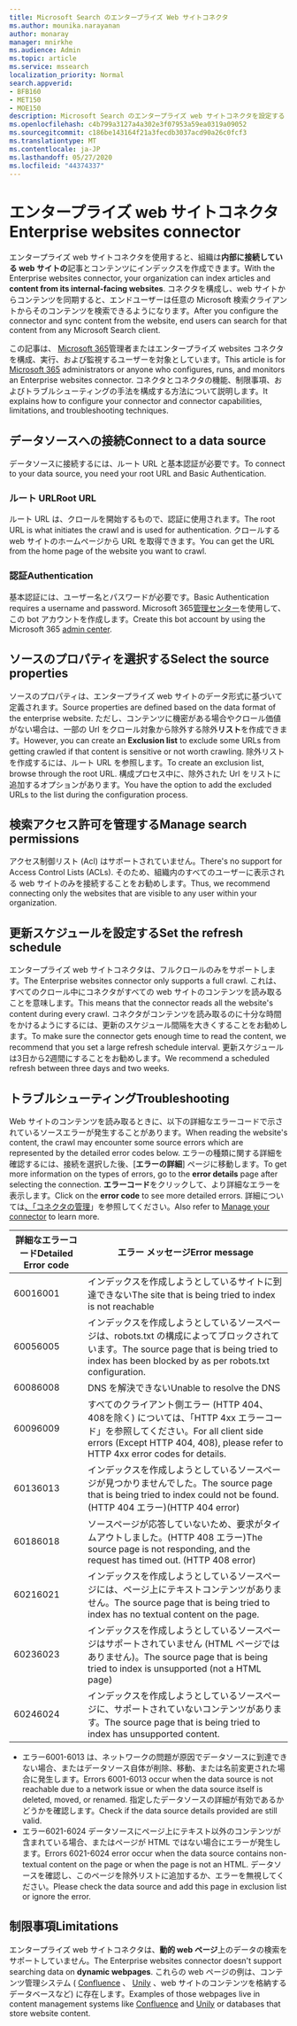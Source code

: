 ```yaml
---
title: Microsoft Search のエンタープライズ Web サイトコネクタ
ms.author: mounika.narayanan
author: monaray
manager: mnirkhe
ms.audience: Admin
ms.topic: article
ms.service: mssearch
localization_priority: Normal
search.appverid:
- BFB160
- MET150
- MOE150
description: Microsoft Search のエンタープライズ web サイトコネクタを設定する
ms.openlocfilehash: c4b799a3127a4a302e3f07953a59ea0319a09052
ms.sourcegitcommit: c186be143164f21a3fecdb3037acd90a26c0fcf3
ms.translationtype: MT
ms.contentlocale: ja-JP
ms.lasthandoff: 05/27/2020
ms.locfileid: "44374337"
---
```

# <a name="enterprise-websites-connector"></a><span data-ttu-id="02eba-103">エンタープライズ web サイトコネクタ</span><span class="sxs-lookup"><span data-stu-id="02eba-103">Enterprise websites connector</span></span>

<span data-ttu-id="02eba-104">エンタープライズ web サイトコネクタを使用すると、組織は**内部に接続している web サイトの**記事とコンテンツにインデックスを作成できます。</span><span class="sxs-lookup"><span data-stu-id="02eba-104">With the Enterprise websites connector, your organization can index articles and **content from its internal-facing websites**.</span></span> <span data-ttu-id="02eba-105">コネクタを構成し、web サイトからコンテンツを同期すると、エンドユーザーは任意の Microsoft 検索クライアントからそのコンテンツを検索できるようになります。</span><span class="sxs-lookup"><span data-stu-id="02eba-105">After you configure the connector and sync content from the website, end users can search for that content from any Microsoft Search client.</span></span>

<span data-ttu-id="02eba-106">この記事は、 [Microsoft 365](https://www.microsoft.com/microsoft-365)管理者またはエンタープライズ websites コネクタを構成、実行、および監視するユーザーを対象としています。</span><span class="sxs-lookup"><span data-stu-id="02eba-106">This article is for [Microsoft 365](https://www.microsoft.com/microsoft-365) administrators or anyone who configures, runs, and monitors an Enterprise websites connector.</span></span> <span data-ttu-id="02eba-107">コネクタとコネクタの機能、制限事項、およびトラブルシューティングの手法を構成する方法について説明します。</span><span class="sxs-lookup"><span data-stu-id="02eba-107">It explains how to configure your connector and connector capabilities, limitations, and troubleshooting techniques.</span></span>  

## <a name="connect-to-a-data-source"></a><span data-ttu-id="02eba-108">データソースへの接続</span><span class="sxs-lookup"><span data-stu-id="02eba-108">Connect to a data source</span></span> 
<span data-ttu-id="02eba-109">データソースに接続するには、ルート URL と基本認証が必要です。</span><span class="sxs-lookup"><span data-stu-id="02eba-109">To connect to your data source, you need your root URL and Basic Authentication.</span></span>

### <a name="root-url"></a><span data-ttu-id="02eba-110">ルート URL</span><span class="sxs-lookup"><span data-stu-id="02eba-110">Root URL</span></span>
<span data-ttu-id="02eba-111">ルート URL は、クロールを開始するもので、認証に使用されます。</span><span class="sxs-lookup"><span data-stu-id="02eba-111">The root URL is what initiates the crawl and is used for authentication.</span></span> <span data-ttu-id="02eba-112">クロールする web サイトのホームページから URL を取得できます。</span><span class="sxs-lookup"><span data-stu-id="02eba-112">You can get the URL from the home page of the website you want to crawl.</span></span>

### <a name="authentication"></a><span data-ttu-id="02eba-113">認証</span><span class="sxs-lookup"><span data-stu-id="02eba-113">Authentication</span></span> 
<span data-ttu-id="02eba-114">基本認証には、ユーザー名とパスワードが必要です。</span><span class="sxs-lookup"><span data-stu-id="02eba-114">Basic Authentication requires a username and password.</span></span> <span data-ttu-id="02eba-115">Microsoft 365[管理センター](https://admin.microsoft.com)を使用して、この bot アカウントを作成します。</span><span class="sxs-lookup"><span data-stu-id="02eba-115">Create this bot account by using the Microsoft 365 [admin center](https://admin.microsoft.com).</span></span>

## <a name="select-the-source-properties"></a><span data-ttu-id="02eba-116">ソースのプロパティを選択する</span><span class="sxs-lookup"><span data-stu-id="02eba-116">Select the source properties</span></span> 
<span data-ttu-id="02eba-117">ソースのプロパティは、エンタープライズ web サイトのデータ形式に基づいて定義されます。</span><span class="sxs-lookup"><span data-stu-id="02eba-117">Source properties are defined based on the data format of the enterprise website.</span></span> <span data-ttu-id="02eba-118">ただし、コンテンツに機密がある場合やクロール価値がない場合は、一部の Url をクロール対象から除外する除外**リスト**を作成できます。</span><span class="sxs-lookup"><span data-stu-id="02eba-118">However, you can create an **Exclusion list** to exclude some URLs from getting crawled if that content is sensitive or not worth crawling.</span></span> <span data-ttu-id="02eba-119">除外リストを作成するには、ルート URL を参照します。</span><span class="sxs-lookup"><span data-stu-id="02eba-119">To create an exclusion list, browse through the root URL.</span></span> <span data-ttu-id="02eba-120">構成プロセス中に、除外された Url をリストに追加するオプションがあります。</span><span class="sxs-lookup"><span data-stu-id="02eba-120">You have the option to add the excluded URLs to the list during the configuration process.</span></span>

## <a name="manage-search-permissions"></a><span data-ttu-id="02eba-121">検索アクセス許可を管理する</span><span class="sxs-lookup"><span data-stu-id="02eba-121">Manage search permissions</span></span> 
<span data-ttu-id="02eba-122">アクセス制御リスト (Acl) はサポートされていません。</span><span class="sxs-lookup"><span data-stu-id="02eba-122">There's no support for Access Control Lists (ACLs).</span></span> <span data-ttu-id="02eba-123">そのため、組織内のすべてのユーザーに表示される web サイトのみを接続することをお勧めします。</span><span class="sxs-lookup"><span data-stu-id="02eba-123">Thus, we recommend connecting only the websites that are visible to any user within your organization.</span></span>

## <a name="set-the-refresh-schedule"></a><span data-ttu-id="02eba-124">更新スケジュールを設定する</span><span class="sxs-lookup"><span data-stu-id="02eba-124">Set the refresh schedule</span></span>
<span data-ttu-id="02eba-125">エンタープライズ web サイトコネクタは、フルクロールのみをサポートします。</span><span class="sxs-lookup"><span data-stu-id="02eba-125">The Enterprise websites connector only supports a full crawl.</span></span> <span data-ttu-id="02eba-126">これは、すべてのクロール中にコネクタがすべての web サイトのコンテンツを読み取ることを意味します。</span><span class="sxs-lookup"><span data-stu-id="02eba-126">This means that the connector reads all the website's content during every crawl.</span></span> <span data-ttu-id="02eba-127">コネクタがコンテンツを読み取るのに十分な時間をかけるようにするには、更新のスケジュール間隔を大きくすることをお勧めします。</span><span class="sxs-lookup"><span data-stu-id="02eba-127">To make sure the connector gets enough time to read the content, we recommend that you set a large refresh schedule interval.</span></span> <span data-ttu-id="02eba-128">更新スケジュールは3日から2週間にすることをお勧めします。</span><span class="sxs-lookup"><span data-stu-id="02eba-128">We recommend a scheduled refresh between three days and two weeks.</span></span> 

## <a name="troubleshooting"></a><span data-ttu-id="02eba-129">トラブルシューティング</span><span class="sxs-lookup"><span data-stu-id="02eba-129">Troubleshooting</span></span>
<span data-ttu-id="02eba-130">Web サイトのコンテンツを読み取るときに、以下の詳細なエラーコードで示されているソースエラーが発生することがあります。</span><span class="sxs-lookup"><span data-stu-id="02eba-130">When reading the website's content, the crawl may encounter some source errors which are represented by the detailed error codes below.</span></span> <span data-ttu-id="02eba-131">エラーの種類に関する詳細を確認するには、接続を選択した後、[**エラーの詳細**] ページに移動します。</span><span class="sxs-lookup"><span data-stu-id="02eba-131">To get more information on the types of errors, go to the **error details** page after selecting the connection.</span></span> <span data-ttu-id="02eba-132">**エラーコード**をクリックして、より詳細なエラーを表示します。</span><span class="sxs-lookup"><span data-stu-id="02eba-132">Click on the **error code** to see more detailed errors.</span></span> <span data-ttu-id="02eba-133">詳細については[、「コネクタの管理](https://docs.microsoft.com/microsoftsearch/manage-connector)」を参照してください。</span><span class="sxs-lookup"><span data-stu-id="02eba-133">Also refer to [Manage your connector](https://docs.microsoft.com/microsoftsearch/manage-connector) to learn more.</span></span>

 <span data-ttu-id="02eba-134">**詳細なエラーコード**</span><span class="sxs-lookup"><span data-stu-id="02eba-134">**Detailed Error code**</span></span> | <span data-ttu-id="02eba-135">**エラー メッセージ**</span><span class="sxs-lookup"><span data-stu-id="02eba-135">**Error message**</span></span>
 --- | --- 
 <span data-ttu-id="02eba-136">6001</span><span class="sxs-lookup"><span data-stu-id="02eba-136">6001</span></span>   | <span data-ttu-id="02eba-137">インデックスを作成しようとしているサイトに到達できない</span><span class="sxs-lookup"><span data-stu-id="02eba-137">The site that is being tried to index is not reachable</span></span> 
 <span data-ttu-id="02eba-138">6005</span><span class="sxs-lookup"><span data-stu-id="02eba-138">6005</span></span> | <span data-ttu-id="02eba-139">インデックスを作成しようとしているソースページは、robots.txt の構成によってブロックされています。</span><span class="sxs-lookup"><span data-stu-id="02eba-139">The source page that is being tried to index has been blocked by as per robots.txt configuration.</span></span>
 <span data-ttu-id="02eba-140">6008</span><span class="sxs-lookup"><span data-stu-id="02eba-140">6008</span></span> | <span data-ttu-id="02eba-141">DNS を解決できない</span><span class="sxs-lookup"><span data-stu-id="02eba-141">Unable to resolve the DNS</span></span>
 <span data-ttu-id="02eba-142">6009</span><span class="sxs-lookup"><span data-stu-id="02eba-142">6009</span></span> | <span data-ttu-id="02eba-143">すべてのクライアント側エラー (HTTP 404、408を除く) については、「HTTP 4xx エラーコード」を参照してください。</span><span class="sxs-lookup"><span data-stu-id="02eba-143">For all client side errors (Except HTTP 404, 408), please refer to HTTP 4xx error codes for details.</span></span>
 <span data-ttu-id="02eba-144">6013</span><span class="sxs-lookup"><span data-stu-id="02eba-144">6013</span></span> | <span data-ttu-id="02eba-145">インデックスを作成しようとしているソースページが見つかりませんでした。</span><span class="sxs-lookup"><span data-stu-id="02eba-145">The source page that is being tried to index could not be found.</span></span> <span data-ttu-id="02eba-146">(HTTP 404 エラー)</span><span class="sxs-lookup"><span data-stu-id="02eba-146">(HTTP 404 error)</span></span>
 <span data-ttu-id="02eba-147">6018</span><span class="sxs-lookup"><span data-stu-id="02eba-147">6018</span></span> | <span data-ttu-id="02eba-148">ソースページが応答していないため、要求がタイムアウトしました。(HTTP 408 エラー)</span><span class="sxs-lookup"><span data-stu-id="02eba-148">The source page is not responding, and the request has timed out. (HTTP 408 error)</span></span>
 <span data-ttu-id="02eba-149">6021</span><span class="sxs-lookup"><span data-stu-id="02eba-149">6021</span></span> | <span data-ttu-id="02eba-150">インデックスを作成しようとしているソースページには、ページ上にテキストコンテンツがありません。</span><span class="sxs-lookup"><span data-stu-id="02eba-150">The source page that is being tried to index has no textual content on the page.</span></span>
 <span data-ttu-id="02eba-151">6023</span><span class="sxs-lookup"><span data-stu-id="02eba-151">6023</span></span> | <span data-ttu-id="02eba-152">インデックスを作成しようとしているソースページはサポートされていません (HTML ページではありません)。</span><span class="sxs-lookup"><span data-stu-id="02eba-152">The source page that is being tried to index is unsupported (not a HTML page)</span></span>
 <span data-ttu-id="02eba-153">6024</span><span class="sxs-lookup"><span data-stu-id="02eba-153">6024</span></span> | <span data-ttu-id="02eba-154">インデックスを作成しようとしているソースページに、サポートされていないコンテンツがあります。</span><span class="sxs-lookup"><span data-stu-id="02eba-154">The source page that is being tried to index has unsupported content.</span></span>

* <span data-ttu-id="02eba-155">エラー6001-6013 は、ネットワークの問題が原因でデータソースに到達できない場合、またはデータソース自体が削除、移動、または名前変更された場合に発生します。</span><span class="sxs-lookup"><span data-stu-id="02eba-155">Errors 6001-6013 occur when the data source is not reachable due to a network issue or when the data source itself is deleted, moved, or renamed.</span></span> <span data-ttu-id="02eba-156">指定したデータソースの詳細が有効であるかどうかを確認します。</span><span class="sxs-lookup"><span data-stu-id="02eba-156">Check if the data source details provided are still valid.</span></span>
* <span data-ttu-id="02eba-157">エラー6021-6024 データソースにページ上にテキスト以外のコンテンツが含まれている場合、またはページが HTML ではない場合にエラーが発生します。</span><span class="sxs-lookup"><span data-stu-id="02eba-157">Errors 6021-6024 error occur when the data source contains non-textual content on the page or when the page is not an HTML.</span></span> <span data-ttu-id="02eba-158">データソースを確認し、このページを除外リストに追加するか、エラーを無視してください。</span><span class="sxs-lookup"><span data-stu-id="02eba-158">Please check the data source and add this page in exclusion list or ignore the error.</span></span>

## <a name="limitations"></a><span data-ttu-id="02eba-159">制限事項</span><span class="sxs-lookup"><span data-stu-id="02eba-159">Limitations</span></span>
<span data-ttu-id="02eba-160">エンタープライズ web サイトコネクタは、**動的 web ページ**上のデータの検索をサポートしていません。</span><span class="sxs-lookup"><span data-stu-id="02eba-160">The Enterprise websites connector doesn't support searching data on **dynamic webpages**.</span></span> <span data-ttu-id="02eba-161">これらの web ページの例は、コンテンツ管理システム ( [Confluence](https://www.atlassian.com/software/confluence) 、 [Unily](https://www.unily.com/) 、web サイトのコンテンツを格納するデータベースなど) に存在します。</span><span class="sxs-lookup"><span data-stu-id="02eba-161">Examples of those webpages live in content management systems like [Confluence](https://www.atlassian.com/software/confluence) and [Unily](https://www.unily.com/) or databases that store website content.</span></span>

